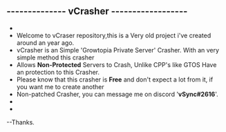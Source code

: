 

 -------------- vC**ra**sh**er** ------------------
 -
 -
 - Welcome to vCraser repository,this is a Very old project i've created around an year ago.
 - vCrasher is an Simple 'Growtopia Private Server' Crasher. With an very simple method this crasher
 - Allows **Non-Protected** Servers to Crash, Unlike CPP's like GTOS Have an protection to this Crasher.
 - Please know that this crasher is **Free** and don't expect a lot from it, if you want me to create another
 - Non-patched Crasher, you can message me on discord '**vSync#2616**'. 
-
-
--Thanks.
